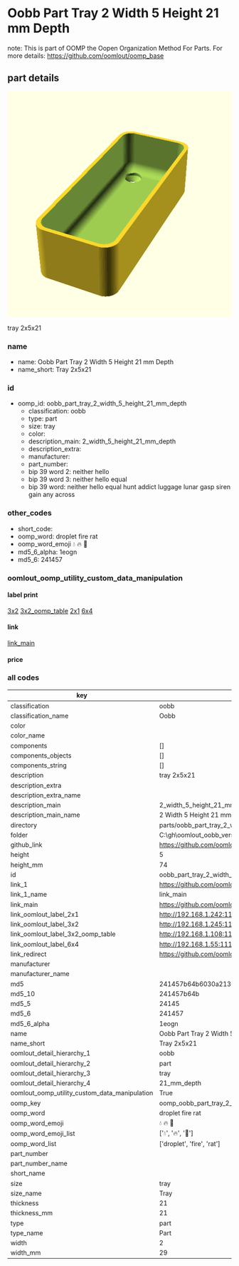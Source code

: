 # Oobb Part Tray 2 Width 5 Height 21 mm Depth  

note: This is part of OOMP the Oopen Organization Method For Parts. For more details: https://github.com/oomlout/oomp_base

##  part details
  

[![](3dpr.png)](3dpr.png)

tray 2x5x21



### name
* name: Oobb Part Tray 2 Width 5 Height 21 mm Depth
* name_short: Tray 2x5x21 
### id
* oomp_id: oobb_part_tray_2_width_5_height_21_mm_depth
  * classification: oobb
  * type: part
  * size: tray
  * color: 
  * description_main: 2_width_5_height_21_mm_depth
  * description_extra: 
  * manufacturer: 
  * part_number: 
  * bip 39 word 2: neither hello
  * bip 39 word 3: neither hello equal
  * bip 39 word: neither hello equal hunt addict luggage lunar gasp siren gain any across

### other_codes
* short_code: 
* oomp_word: droplet fire rat
* oomp_word_emoji :droplet: :fire: :rat:
* md5_6_alpha: 1eogn
* md5_6: 241457






### oomlout_oomp_utility_custom_data_manipulation
#### label print
[3x2](http://192.168.1.245:1112/?label=oomp%201eogn)
[3x2_oomp_table](http://192.168.1.108:1112/?label=oomp%201eogn)
[2x1](http://192.168.1.242:1112/?label=oomp%201eogn)
[6x4](http://192.168.1.55:1112/?label=oomp%201eogn)    

#### link

[link_main](https://github.com/oomlout/oomlout_oobb_version_4_generated_parts/tree/main/navigation_oomp/oobb/part/tray/2_width_5_height_21_mm_depth/part)                              

#### price







### all codes 
| key | value |  
| --- | --- |  
| classification | oobb |  
| classification_name | Oobb |  
| color |  |  
| color_name |  |  
| components | [] |  
| components_objects | [] |  
| components_string | [] |  
| description | tray 2x5x21 |  
| description_extra |  |  
| description_extra_name |  |  
| description_main | 2_width_5_height_21_mm_depth |  
| description_main_name | 2 Width 5 Height 21 mm Depth |  
| directory | parts/oobb_part_tray_2_width_5_height_21_mm_depth |  
| folder | C:\gh\oomlout_oobb_version_4_generated_parts\parts\oobb_part_tray_2_width_5_height_21_mm_depth |  
| github_link | https://github.com/oomlout/oomlout_oomp_part_src/tree/main/parts/oobb_part_tray_2_width_5_height_21_mm_depth |  
| height | 5 |  
| height_mm | 74 |  
| id | oobb_part_tray_2_width_5_height_21_mm_depth |  
| link_1 | https://github.com/oomlout/oomlout_oobb_version_4_generated_parts/tree/main/navigation_oomp/oobb/part/tray/2_width_5_height_21_mm_depth/part |  
| link_1_name | link_main |  
| link_main | https://github.com/oomlout/oomlout_oobb_version_4_generated_parts/tree/main/navigation_oomp/oobb/part/tray/2_width_5_height_21_mm_depth/part |  
| link_oomlout_label_2x1 | http://192.168.1.242:1112/?label=oomp%201eogn |  
| link_oomlout_label_3x2 | http://192.168.1.245:1112/?label=oomp%201eogn |  
| link_oomlout_label_3x2_oomp_table | http://192.168.1.108:1112/?label=oomp%201eogn |  
| link_oomlout_label_6x4 | http://192.168.1.55:1112/?label=oomp%201eogn |  
| link_redirect | https://github.com/oomlout/oomlout_oobb_version_4_generated_parts/tree/main/parts/oobb_tray_02_05_21 |  
| manufacturer |  |  
| manufacturer_name |  |  
| md5 | 241457b64b6030a21301a6f6981ab4a1 |  
| md5_10 | 241457b64b |  
| md5_5 | 24145 |  
| md5_6 | 241457 |  
| md5_6_alpha | 1eogn |  
| name | Oobb Part Tray 2 Width 5 Height 21 mm Depth |  
| name_short | Tray 2x5x21  |  
| oomlout_detail_hierarchy_1 | oobb |  
| oomlout_detail_hierarchy_2 | part |  
| oomlout_detail_hierarchy_3 | tray |  
| oomlout_detail_hierarchy_4 | 21_mm_depth |  
| oomlout_oomp_utility_custom_data_manipulation | True |  
| oomp_key | oomp_oobb_part_tray_2_width_5_height_21_mm_depth |  
| oomp_word | droplet fire rat |  
| oomp_word_emoji | :droplet: :fire: :rat: |  
| oomp_word_emoji_list | [':droplet:', ':fire:', ':rat:'] |  
| oomp_word_list | ['droplet', 'fire', 'rat'] |  
| part_number |  |  
| part_number_name |  |  
| short_name |  |  
| size | tray |  
| size_name | Tray |  
| thickness | 21 |  
| thickness_mm | 21 |  
| type | part |  
| type_name | Part |  
| width | 2 |  
| width_mm | 29 |  
